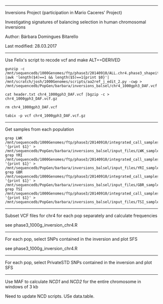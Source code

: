 **********************************************************************************

Inversions Project (participation in Mario Caceres' Project)

Investigating signatures of balancing selection in human chromosomal inversions

Author: Bárbara Domingues Bitarello

Last modified: 28.03.2017

**********************************************************************************

Use Felix's script to recode vcf and make ALT==DERIVED

```
gunzip -c /mnt/sequencedb/1000Genomes/ftp/phase3/20140910/ALL.chr4.phase3_shapeit2_mvncall_integrated_v5.20130502.genotypes.vcf.gz |awk 'length($4)==1 && length($5)==1{print $0}'| /mnt/scratch/josh/1000Genomes/scripts/aa2ref_j_edit_2.py -cwp >  /mnt/sequencedb/PopGen/barbara/inversions_balsel/chr4_1000gph3_DAF.vcf

cat header.txt chr4_1000gph3_DAF.vcf |bgzip -c > chr4_1000gph3_DAF.vcf.gz

rm chr4_1000gph3_DAF.vcf

tabix -p vcf chr4_1000gph3_DAF.vcf.gz 
```


************
Get samples from each population

```
grep LWK /mnt/sequencedb/1000Genomes/ftp/phase3/20140910/integrated_call_samples_v3.20130502.ALL.panel|awk '{print $1}' > /mnt/sequencedb/PopGen/barbara/inversions_balsel/input_files/LWK_samples.txt
grep YRI /mnt/sequencedb/1000Genomes/ftp/phase3/20140910/integrated_call_samples_v3.20130502.ALL.panel|awk '{print $1}' > /mnt/sequencedb/PopGen/barbara/inversions_balsel/input_files/YRI_samples.txt
grep GBR /mnt/sequencedb/1000Genomes/ftp/phase3/20140910/integrated_call_samples_v3.20130502.ALL.panel|awk '{print $1}' > /mnt/sequencedb/PopGen/barbara/inversions_balsel/input_files/GBR_samples.txt
grep TSI /mnt/sequencedb/1000Genomes/ftp/phase3/20140910/integrated_call_samples_v3.20130502.ALL.panel|awk '{print $1}' > /mnt/sequencedb/PopGen/barbara/inversions_balsel/input_files/TSI_samples.txt
```


***************************************************************************
Subset VCF files for chr4 for each pop separately and calculate frequencies

see phase3_1000g_inversion_chr4.R


**************************************************************************
For each pop, select SNPs contained in the inversion and plot SFS

see phase3_1000g_inversion_chr4.R



****************************************************************************
For each pop, select PrivateSTD SNPs contained in the inversion and plot SFS



********************************************************************************
Use MAF to calculate *NCD1* and *NCD2* for the entire chromosome in windows of 3 kb


Need to update NCD scripts. USe data.table.
